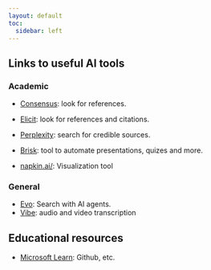 ```yaml
---
layout: default
toc:
  sidebar: left
---
```


## Links to useful AI tools
### Academic
* [Consensus](https://consensus.app/): look for references.
* [Elicit](https://elicit.com/): look for references and citations.
* [Perplexity](https://www.perplexity.ai/): search for credible sources.
* [Brisk](https://www.briskteaching.com/): tool to automate presentations, quizes and more.

* [napkin.ai/](https://www.napkin.ai/): Visualization tool

### General
* [Evo](https://evo.ninja/): Search with AI agents.
* [Vibe](https://github.com/thewh1teagle/vibe): audio and video transcription
## Educational resources
* [Microsoft Learn](https://learn.microsoft.com/en-us/training/): Github, etc.